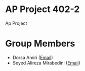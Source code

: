 # AP Project 402-2
Ap Project

# Group Members
 - Dorsa Amiri ([Email](mailto:Dorsaamiriabyaneh@gmail.com))
 - Seyed Alireza Mirabedini ([Email](mailto:Mirabedini.Alireza@gmail.com))
